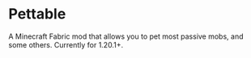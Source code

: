 # Pettable

A Minecraft Fabric mod that allows you to pet most passive mobs, and some others. Currently for 1.20.1+.
